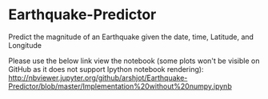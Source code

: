 # Earthquake-Predictor
Predict the magnitude of an Earthquake given the date, time, Latitude, and Longitude

Please use the below link view the notebook (some plots won't be visible on GitHub as it does not support Ipython notebook rendering): 
http://nbviewer.jupyter.org/github/arshjot/Earthquake-Predictor/blob/master/Implementation%20without%20numpy.ipynb

